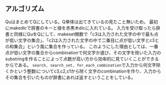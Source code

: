 
## アルゴリズム
QuはまとめてQにしている。Q単体は出てきているの見たこと無いため。
最初にmakedicで辞書のキーと値を赤黒木dicに入れている。
入力を受け取ったら辞書と同様にQuをQにして、makeset関数で「c3は入力された文字の中で最も点が低い文字の集合」、「c2は入力された文字の中で二番目に点が低い文字とc3との和集合」という風に集合を作っている。
このようにした理由としては、一番点が低い文字の集合からcombinationで何文字か選び、その文字を除いた入力のsubstringを作ることによって点数が高い方から効率的に見ていくことができるからである。
`search, search_set, for_each_combination`で入力から何文字除くかという整数iについてc3,c2,c1から除く文字のcombinationを作り、入力からその集合を引いたものが辞書にあれば返すということをしている。
